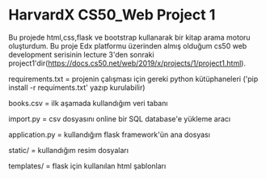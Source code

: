 # HarvardX CS50_Web Project 1

Bu projede html,css,flask ve bootstrap kullanarak bir kitap arama motoru oluşturdum.
Bu proje Edx platformu üzerinden almış olduğum cs50 web development serisinin lecture 3'den sonraki project1'dir(https://docs.cs50.net/web/2019/x/projects/1/project1.html).

requirements.txt = projenin çalışması için gereki python kütüphaneleri ('pip install -r requiments.txt' yazıp kurulabilir)

books.csv = ilk aşamada kullandığım veri tabanı

import.py = csv dosyasını online bir SQL database'e yükleme aracı

application.py = kullandığım flask framework'ün ana dosyası

static/ = kullandığım resim dosyaları 

templates/ = flask için kullanılan html şablonları


